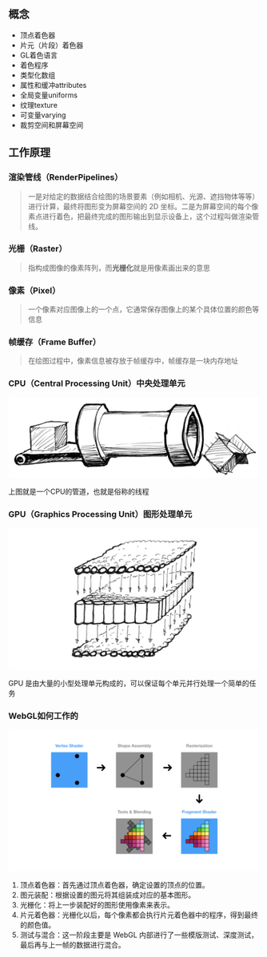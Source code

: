 ## 概念

- 顶点着色器
- 片元（片段）着色器
- GL着色语言
- 着色程序
- 类型化数组
- 属性和缓冲attributes
- 全局变量uniforms
- 纹理texture
- 可变量varying
- 裁剪空间和屏幕空间

## 工作原理

### 渲染管线（RenderPipelines）

> 一是对给定的数据结合绘图的场景要素（例如相机、光源、遮挡物体等等）进行计算，最终将图形变为屏幕空间的 2D 坐标。二是为屏幕空间的每个像素点进行着色，把最终完成的图形输出到显示设备上，这个过程叫做渲染管线。

### 光栅（Raster）

> 指构成图像的像素阵列，而**光栅化**就是用像素画出来的意思

### 像素（Pixel）

> 一个像素对应图像上的一个点，它通常保存图像上的某个具体位置的颜色等信息

### 帧缓存（Frame Buffer）

> 在绘图过程中，像素信息被存放于帧缓存中，帧缓存是一块内存地址

### CPU（Central Processing Unit）中央处理单元

![](../assets/cpu.jpeg)

上图就是一个CPU的管道，也就是俗称的线程

### GPU（Graphics Processing Unit）图形处理单元

![](../assets/gpu.jpeg)

GPU 是由大量的小型处理单元构成的，可以保证每个单元并行处理一个简单的任务

### WebGL如何工作的

![](../assets/render-pipelines.png)

1. 顶点着色器：首先通过顶点着色器，确定设置的顶点的位置。
2. 图元装配：根据设置的图元将其组装成对应的基本图形。
3. 光栅化：将上一步装配好的图形使用像素来表示。
4. 片元着色器：光栅化以后，每个像素都会执行片元着色器中的程序，得到最终的颜色值。
5. 测试与混合：这一阶段主要是 WebGL 内部进行了一些模版测试、深度测试，最后再与上一帧的数据进行混合。
